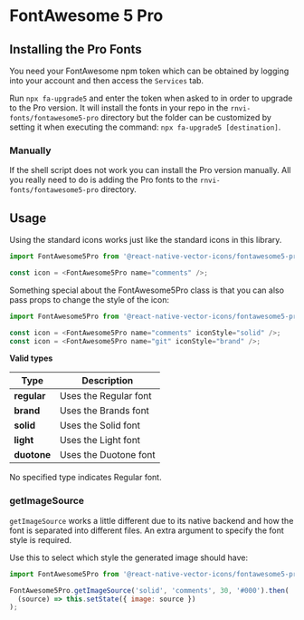 # FontAwesome 5 Pro

## Installing the Pro Fonts

You need your FontAwesome npm token which can be obtained by logging into your
account and then access the `Services` tab.

Run `npx fa-upgrade5` and enter the token
when asked to in order to upgrade to the Pro version. It will install the fonts
in your repo in the `rnvi-fonts/fontawesome5-pro` directory but the folder can be customized by
setting it when executing the command: `npx fa-upgrade5 [destination]`.

### Manually

If the shell script does not work you can install the Pro version manually.
All you really need to do is adding the Pro fonts to the `rnvi-fonts/fontawesome5-pro` directory.

## Usage

Using the standard icons works just like the standard icons in this library.

```javascript
import FontAwesome5Pro from '@react-native-vector-icons/fontawesome5-pro';

const icon = <FontAwesome5Pro name="comments" />;
```

Something special about the FontAwesome5Pro class is that you can also pass props
to change the style of the icon:

```javascript
import FontAwesome5Pro from '@react-native-vector-icons/fontawesome5-pro';

const icon = <FontAwesome5Pro name="comments" iconStyle="solid" />;
const icon = <FontAwesome5Pro name="git" iconStyle="brand" />;
```

**Valid types**

| Type         | Description               |
| ------------ | --------------------- |
| **regular**  | Uses the Regular font |
| **brand**    | Uses the Brands font  |
| **solid**    | Uses the Solid font   |
| **light**    | Uses the Light font   |
| **duotone**  | Uses the Duotone font |

No specified type indicates Regular font.

### getImageSource

`getImageSource` works a little different due to its native backend and how the
font is separated into different files. An extra argument to specify the font
style is required.

Use this to select which style the generated image should have:

```javascript
import FontAwesome5Pro from '@react-native-vector-icons/fontawesome5-pro';

FontAwesome5Pro.getImageSource('solid', 'comments', 30, '#000').then(
  (source) => this.setState({ image: source })
);
```
